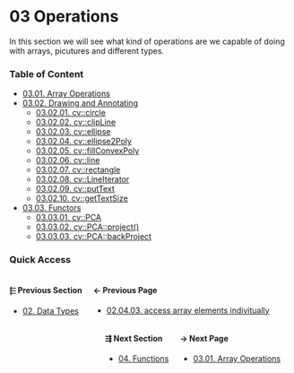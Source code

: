 # 03 Operations

In this section we will see what kind of operations are we capable of doing with arrays, picutures and different types.

### Table of Content

* [03.01. Array Operations](./01.arrays/00.README.md)
* [03.02. Drawing and Annotating](./02.drawing/00.README.md)
  * [03.02.01. cv::circle](./02.drawing/01.circle.md)
  * [03.02.02. cv::clipLine](./02.drawing/02.clipline.md)
  * [03.02.03. cv::ellipse](./02.drawing/03.ellipse.md)
  * [03.02.04. cv::ellipse2Poly](./02.drawing/04.ellipse2poly.md)
  * [03.02.05. cv::fillConvexPoly](./02.drawing/05.fillconvexpoly.md)
  * [03.02.06. cv::line](./02.drawing/06.line.md)
  * [03.02.07. cv::rectangle](./02.drawing/07.rectangle.md)
  * [03.02.08. cv::LineIterator](./02.drawing/08.lineiterator.md)
  * [03.02.09. cv::putText](./02.drawing/09.puttext.md)
  * [03.02.10. cv::getTextSize](./02.drawing/10.gettextsize.md)
* [03.03. Functors](./03.functors/00.README.md)
  * [03.03.01. cv::PCA](./03.functors/01.pca-construct.md)
  * [03.03.02. cv::PCA::project()](./03.functors/02.pca-project.md)
  * [03.03.03. cv::PCA::backProject](./03.functors/03.pca-backproject.md)

### Quick Access

<div class="previous_section" style="float:left">

#### &#11057; Previous Section

* [02. Data Types](./../02.data_types/00.README.md)
</div>

<div class="previous_page" style="float:left;margin-left:20px;margin-right:20px">

#### &#8592; Previous Page

* [02.04.03. access array elements indivitually](./../02.data_types/04.images/03.access_mat.md)

</div>
<div class="next_page" style="float:right;margin-left:20px;margin-right:20px">

#### &#8594; Next Page

* [03.01. Array Operations](./../03.operations/01.arrays/00.README.md)

</div>
<div class="next_section" style="float:right">

#### &#8694; Next Section

* [04. Functions](./../04.functions/00.README.md)

</div>

